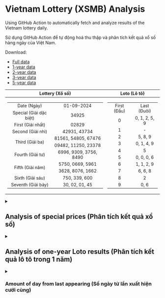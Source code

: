 # Vietnam Lottery (XSMB) Analysis

Using GitHub Action to automatically fetch and analyze results of the Vietnam lottery daily.

Sử dụng GitHub Action để tự động hoá thu thập và phân tích kết quả xổ số hàng ngày của Việt Nam.

Download:

* [Full data](https://raw.githubusercontent.com/khiemdoan/vietnam-lottery-xsmb-analysis/main/results/xsmb.csv)
* [1-year data](https://raw.githubusercontent.com/khiemdoan/vietnam-lottery-xsmb-analysis/main/results/xsmb_1_year.csv)
* [2-year data](https://raw.githubusercontent.com/khiemdoan/vietnam-lottery-xsmb-analysis/main/results/xsmb_2_year.csv)
* [3-year data](https://raw.githubusercontent.com/khiemdoan/vietnam-lottery-xsmb-analysis/main/results/xsmb_3_year.csv)
* [5-year data](https://raw.githubusercontent.com/khiemdoan/vietnam-lottery-xsmb-analysis/main/results/xsmb_5_year.csv)

| Lottery (Xổ số) | Loto (Lô tô) |
| :------------: | :----------: |
| <table><tr><td>Date (Ngày)</td><td>01-09-2024</td></tr><tr><td>Special (Giải dặc biệt)</td><td>34925</td></tr><tr><td>First (Giải nhất)</td><td>02829</td></tr><tr><td>Second (Giải nhì)</td><td>42931, 43734</td></tr><tr><td rowspan="2">Third (Giải ba)</td><td>81561, 54805, 67476</td></tr><tr><td>09482, 11250, 23378</td></tr><tr><td>Fourth (Giải tư)</td><td>6996, 9309, 3756, 8490</td></tr><tr><td rowspan="2">Fifth (Giải năm)</td><td>5750, 0669, 5961</td></tr><tr><td>3628, 8076, 1662</td></tr><tr><td>Sixth (Giải sáu)</td><td>750, 339, 600</td></tr><tr><td>Seventh (Giải bảy)</td><td>30, 02, 01, 45</td></tr></table> | <table><tr><td>First (Đầu)</td><td>Last (Đuôi)</td></tr><tr><td>0</td><td>0, 1, 2, 5, 9</td></tr><tr><td>1</td><td>-</td></tr><tr><td>2</td><td>5, 8, 9</td></tr><tr><td>3</td><td>0, 1, 4, 9</td></tr><tr><td>4</td><td>5</td></tr><tr><td>5</td><td>0, 0, 0, 6</td></tr><tr><td>6</td><td>1, 1, 2, 9</td></tr><tr><td>7</td><td>6, 6, 8</td></tr><tr><td>8</td><td>2</td></tr><tr><td>9</td><td>0, 6</td></tr></table> |

<details>
  <summary><h2>Analysis of special prices (Phân tích kết quả xổ số)</h2></summary>
  <h3>Amount of day from last appearing (Số ngày từ lần xuất hiện cuối cùng)</h3>

  ![Delta](images/special_delta.jpg)

  <h3>Top 10 amount of day from last appearing (Top 10 số lâu chưa xuất hiện)</h3>

  ![Delta top 10](images/special_delta_top_10.jpg)
</details>

<details>
  <summary><h2>Analysis of one-year Loto results (Phân tích kết quả lô tô trong 1 năm)</h2></summary>

  Max: 130. Min: 66.

  Mean: 97.74. Standard deviation: 11.65.

  <h3>Detail (Chi tiết)</h3>

  ![Detail](images/heatmap.jpg)

  <h3>Top 10</h3>

  ![Top 10](images/top-10.jpg)

  <h3>Distribution (Phân bổ)</h3>

  ![Distribution](images/distribution.jpg)
</details>

<details>
  <summary><h3>Amount of day from last appearing (Số ngày từ lần xuất hiện cưới cùng)</h2></summary>

  ![Delta](images/delta.jpg)

  <h3>Top 10 amount of day from last appearing (Top 10 số lâu chưa xuất hiện)</h3>

  ![Delta top 10](images/delta_top_10.jpg)
</details>